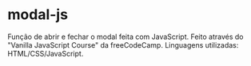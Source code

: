 # modal-js
Função de abrir e fechar o modal feita com JavaScript. Feito através do "Vanilla JavaScript Course" da freeCodeCamp. Linguagens utilizadas: HTML/CSS/JavaScript.
